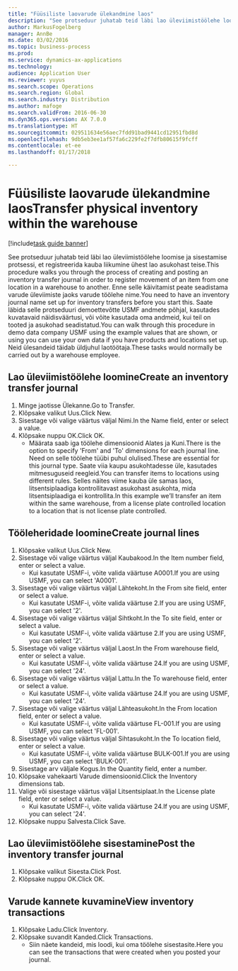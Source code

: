 ```yaml
---
title: "Füüsiliste laovarude ülekandmine laos"
description: "See protseduur juhatab teid läbi lao üleviimistöölehe loomise ja sisestamise protsessi, et registreerida kauba liikumine ühest lao asukohast teise."
author: MarkusFogelberg
manager: AnnBe
ms.date: 03/02/2016
ms.topic: business-process
ms.prod: 
ms.service: dynamics-ax-applications
ms.technology: 
audience: Application User
ms.reviewer: yuyus
ms.search.scope: Operations
ms.search.region: Global
ms.search.industry: Distribution
ms.author: mafoge
ms.search.validFrom: 2016-06-30
ms.dyn365.ops.version: AX 7.0.0
ms.translationtype: HT
ms.sourcegitcommit: 029511634e56aec7fdd91bad9441cd12951fbd8d
ms.openlocfilehash: 9db5eb3ee1af57fa6c229fe2f7dfb80615f9fcff
ms.contentlocale: et-ee
ms.lasthandoff: 01/17/2018

---
```

# <a name="transfer-physical-inventory-within-the-warehouse"></a><span data-ttu-id="3763e-103">Füüsiliste laovarude ülekandmine laos</span><span class="sxs-lookup"><span data-stu-id="3763e-103">Transfer physical inventory within the warehouse</span></span>

[!include[task guide banner](../../includes/task-guide-banner.md)]

<span data-ttu-id="3763e-104">See protseduur juhatab teid läbi lao üleviimistöölehe loomise ja sisestamise protsessi, et registreerida kauba liikumine ühest lao asukohast teise.</span><span class="sxs-lookup"><span data-stu-id="3763e-104">This procedure walks you through the process of creating and posting an inventory transfer journal in order to register movement of an item from one location in a warehouse to another.</span></span> <span data-ttu-id="3763e-105">Enne selle käivitamist peate seadistama varude üleviimiste jaoks varude töölehe nime.</span><span class="sxs-lookup"><span data-stu-id="3763e-105">You need to have an inventory journal name set up for inventory transfers before you start this.</span></span> <span data-ttu-id="3763e-106">Saate läbida selle protseduuri demoettevõtte USMF andmete põhjal, kasutades kuvatavaid näidisväärtusi, või võite kasutada oma andmeid, kui teil on tooted ja asukohad seadistatud.</span><span class="sxs-lookup"><span data-stu-id="3763e-106">You can walk through this procedure in demo data company USMF using the example values that are shown, or using you can use your own data if you have products and locations set up.</span></span> <span data-ttu-id="3763e-107">Neid ülesandeid täidab üldjuhul laotöötaja.</span><span class="sxs-lookup"><span data-stu-id="3763e-107">These tasks would normally be carried out by a warehouse employee.</span></span>


## <a name="create-an-inventory-transfer-journal"></a><span data-ttu-id="3763e-108">Lao üleviimistöölehe loomine</span><span class="sxs-lookup"><span data-stu-id="3763e-108">Create an inventory transfer journal</span></span>
1. <span data-ttu-id="3763e-109">Minge jaotisse Ülekanne.</span><span class="sxs-lookup"><span data-stu-id="3763e-109">Go to Transfer.</span></span>
2. <span data-ttu-id="3763e-110">Klõpsake valikut Uus.</span><span class="sxs-lookup"><span data-stu-id="3763e-110">Click New.</span></span>
3. <span data-ttu-id="3763e-111">Sisestage või valige väärtus väljal Nimi.</span><span class="sxs-lookup"><span data-stu-id="3763e-111">In the Name field, enter or select a value.</span></span>
4. <span data-ttu-id="3763e-112">Klõpsake nuppu OK.</span><span class="sxs-lookup"><span data-stu-id="3763e-112">Click OK.</span></span>
    * <span data-ttu-id="3763e-113">Määrata saab iga töölehe dimensioonid Alates ja Kuni.</span><span class="sxs-lookup"><span data-stu-id="3763e-113">There is the option to specify 'From' and 'To' dimensions for each journal line.</span></span> <span data-ttu-id="3763e-114">Need on selle töölehe tüübi puhul olulised.</span><span class="sxs-lookup"><span data-stu-id="3763e-114">These are essential for this journal type.</span></span> <span data-ttu-id="3763e-115">Saate viia kaupu asukohtadesse üle, kasutades mitmesuguseid reegleid.</span><span class="sxs-lookup"><span data-stu-id="3763e-115">You can transfer items to locations using different rules.</span></span> <span data-ttu-id="3763e-116">Selles näites viime kauba üle samas laos, litsentsiplaadiga kontrollitavast asukohast asukohta, mida litsentsiplaadiga ei kontrollita.</span><span class="sxs-lookup"><span data-stu-id="3763e-116">In this example we’ll transfer an item within the same warehouse, from a license plate controlled location to a location that is not license plate controlled.</span></span>   

## <a name="create-journal-lines"></a><span data-ttu-id="3763e-117">Tööleheridade loomine</span><span class="sxs-lookup"><span data-stu-id="3763e-117">Create journal lines</span></span>
1. <span data-ttu-id="3763e-118">Klõpsake valikut Uus.</span><span class="sxs-lookup"><span data-stu-id="3763e-118">Click New.</span></span>
2. <span data-ttu-id="3763e-119">Sisestage või valige väärtus väljal Kaubakood.</span><span class="sxs-lookup"><span data-stu-id="3763e-119">In the Item number field, enter or select a value.</span></span>
    * <span data-ttu-id="3763e-120">Kui kasutate USMF-i, võite valida väärtuse A0001.</span><span class="sxs-lookup"><span data-stu-id="3763e-120">If you are using USMF, you can select 'A0001'.</span></span>  
3. <span data-ttu-id="3763e-121">Sisestage või valige väärtus väljal Lähtekoht.</span><span class="sxs-lookup"><span data-stu-id="3763e-121">In the From site field, enter or select a value.</span></span>
    * <span data-ttu-id="3763e-122">Kui kasutate USMF-i, võite valida väärtuse 2.</span><span class="sxs-lookup"><span data-stu-id="3763e-122">If you are using USMF, you can select '2'.</span></span>  
4. <span data-ttu-id="3763e-123">Sisestage või valige väärtus väljal Sihtkoht.</span><span class="sxs-lookup"><span data-stu-id="3763e-123">In the To site field, enter or select a value.</span></span>
    * <span data-ttu-id="3763e-124">Kui kasutate USMF-i, võite valida väärtuse 2.</span><span class="sxs-lookup"><span data-stu-id="3763e-124">If you are using USMF, you can select '2'.</span></span>  
5. <span data-ttu-id="3763e-125">Sisestage või valige väärtus väljal Laost.</span><span class="sxs-lookup"><span data-stu-id="3763e-125">In the From warehouse field, enter or select a value.</span></span>
    * <span data-ttu-id="3763e-126">Kui kasutate USMF-i, võite valida väärtuse 24.</span><span class="sxs-lookup"><span data-stu-id="3763e-126">If you are using USMF, you can select '24'.</span></span>  
6. <span data-ttu-id="3763e-127">Sisestage või valige väärtus väljal Lattu.</span><span class="sxs-lookup"><span data-stu-id="3763e-127">In the To warehouse field, enter or select a value.</span></span>
    * <span data-ttu-id="3763e-128">Kui kasutate USMF-i, võite valida väärtuse 24.</span><span class="sxs-lookup"><span data-stu-id="3763e-128">If you are using USMF, you can select '24'.</span></span>  
7. <span data-ttu-id="3763e-129">Sisestage või valige väärtus väljal Lähteasukoht.</span><span class="sxs-lookup"><span data-stu-id="3763e-129">In the From location field, enter or select a value.</span></span>
    * <span data-ttu-id="3763e-130">Kui kasutate USMF-i, võite valida väärtuse FL-001.</span><span class="sxs-lookup"><span data-stu-id="3763e-130">If you are using USMF, you can select 'FL-001'.</span></span>  
8. <span data-ttu-id="3763e-131">Sisestage või valige väärtus väljal Sihtasukoht.</span><span class="sxs-lookup"><span data-stu-id="3763e-131">In the To location field, enter or select a value.</span></span>
    * <span data-ttu-id="3763e-132">Kui kasutate USMF-i, võite valida väärtuse BULK-001.</span><span class="sxs-lookup"><span data-stu-id="3763e-132">If you are using USMF, you can select 'BULK-001'.</span></span>  
9. <span data-ttu-id="3763e-133">Sisestage arv väljale Kogus.</span><span class="sxs-lookup"><span data-stu-id="3763e-133">In the Quantity field, enter a number.</span></span>
10. <span data-ttu-id="3763e-134">Klõpsake vahekaarti Varude dimensioonid.</span><span class="sxs-lookup"><span data-stu-id="3763e-134">Click the Inventory dimensions tab.</span></span>
11. <span data-ttu-id="3763e-135">Valige või sisestage väärtus väljal Litsentsiplaat.</span><span class="sxs-lookup"><span data-stu-id="3763e-135">In the License plate field, enter or select a value.</span></span>
    * <span data-ttu-id="3763e-136">Kui kasutate USMF-i, võite valida väärtuse 24.</span><span class="sxs-lookup"><span data-stu-id="3763e-136">If you are using USMF, you can select '24'.</span></span>  
12. <span data-ttu-id="3763e-137">Klõpsake nuppu Salvesta.</span><span class="sxs-lookup"><span data-stu-id="3763e-137">Click Save.</span></span>

## <a name="post-the-inventory-transfer-journal"></a><span data-ttu-id="3763e-138">Lao üleviimistöölehe sisestamine</span><span class="sxs-lookup"><span data-stu-id="3763e-138">Post the inventory transfer journal</span></span>
1. <span data-ttu-id="3763e-139">Klõpsake valikut Sisesta.</span><span class="sxs-lookup"><span data-stu-id="3763e-139">Click Post.</span></span>
2. <span data-ttu-id="3763e-140">Klõpsake nuppu OK.</span><span class="sxs-lookup"><span data-stu-id="3763e-140">Click OK.</span></span>

## <a name="view-inventory-transactions"></a><span data-ttu-id="3763e-141">Varude kannete kuvamine</span><span class="sxs-lookup"><span data-stu-id="3763e-141">View inventory transactions</span></span>
1. <span data-ttu-id="3763e-142">Klõpsake Ladu.</span><span class="sxs-lookup"><span data-stu-id="3763e-142">Click Inventory.</span></span>
2. <span data-ttu-id="3763e-143">Klõpsake suvandit Kanded.</span><span class="sxs-lookup"><span data-stu-id="3763e-143">Click Transactions.</span></span>
    * <span data-ttu-id="3763e-144">Siin näete kandeid, mis loodi, kui oma töölehe sisestasite.</span><span class="sxs-lookup"><span data-stu-id="3763e-144">Here you can see the transactions that were created when you posted your journal.</span></span>  

